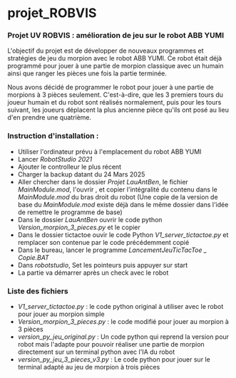 # projet_ROBVIS
### Projet UV ROBVIS : amélioration de jeu sur le robot ABB YUMI

L'objectif du projet est de développer de nouveaux programmes et stratégies de jeu du morpion avec le robot ABB YUMI.
Ce robot était déjà programmé pour jouer à une partie de morpion classique avec un humain ainsi que ranger les pièces une fois la partie terminée.

Nous avons décidé de programmer le robot pour jouer à une partie de morpions à 3 pièces seulement. C'est-à-dire, que les 3 premiers tours du joueur humain et du robot sont réalisés normalement, puis pour les tours suivant, les joueurs déplacent la plus ancienne pièce qu'ils ont posé au lieu d'en prendre une quatrième.

### Instruction d'installation : 

 - Utiliser l'ordinateur prévu à l'emplacement du robot ABB YUMI
 - Lancer *RobotStudio 2021*
 - Ajouter le controlleur le plus récent
 - Charger la backup datant du 24 Mars 2025
 - Aller chercher dans le dossier *Projet LauAntBen*, le fichier *MainModule.mod*, l'ouvrir , et copier l'intégralité du contenu dans le *MainModule.mod* du bras droit du robot (Une copie de la version de base du *MainModule.mod* existe déjà dans le même dossier dans l'idée de remettre le programme de base)
 - Dans le dossier *LauAntBen* ouvrir le code python *Version_morpion_3_pieces.py* et le copier
 - Dans le dossier tictactoe ouvir le code Python *V1_server_tictactoe.py* et remplacer son contenue par le code précédemment copié
 - Dans le bureau, lancer le programme *LancementJeuTicTacToe _ Copie.BAT*
 - Dans *robotstudio*, Set les pointeurs puis appuyer sur start
 - La partie va démarrer après un check avec le robot 

### Liste des fichiers 

- *V1_server_tictactoe.py* : le code python original à utiliser avec le robot pour jouer au morpion simple
- *Version_morpion_3_pieces.py* : le code modifié pour jouer au morpion à 3 pièces
- *version_py_jeu_original.py* : Un code python qui reprend la version pour robot mais l'adapte pour pouvoir réaliser une partie de morpion directement sur un terminal python avec l'IA du robot
- *version_py_jeu_3_pieces_v3.py* : Le code python pour jouer sur le terminal adapté au jeu de morpion à trois pièces
